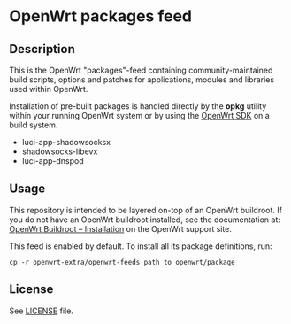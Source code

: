 # OpenWrt packages feed

## Description

This is the OpenWrt "packages"-feed containing community-maintained build scripts, options and patches for applications, modules and libraries used within OpenWrt.

Installation of pre-built packages is handled directly by the **opkg** utility within your running OpenWrt system or by using the [OpenWrt SDK](https://openwrt.org/docs/guide-developer/using_the_sdk) on a build system.

- luci-app-shadowsocksx
- shadowsocks-libevx
- luci-app-dnspod

## Usage

This repository is intended to be layered on-top of an OpenWrt buildroot. If you do not have an OpenWrt buildroot installed, see the documentation at: [OpenWrt Buildroot – Installation](https://openwrt.org/docs/guide-developer/build-system/install-buildsystem) on the OpenWrt support site.

This feed is enabled by default. To install all its package definitions, run:
```
cp -r openwrt-extra/openwrt-feeds path_to_openwrt/package
```

## License

See [LICENSE](LICENSE) file.
